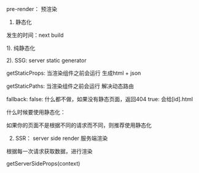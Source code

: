 pre-render： 预渲染

1. 静态化

发生的时间：next build

1). 纯静态化

2). SSG: server static generator

getStaticProps: 当渲染组件之前会运行  生成html + json

getStaticPaths: 当渲染组件之前会运行  解决动态路由

fallback: 
false: 什么都不做，如果没有静态页面，返回404
true: 会给[id].html

什么时候要使用静态化：

如果你的页面不是根据不同的请求而不同，则推荐使用静态化

2. SSR： server side render  服务端渲染

根据每一次请求获取数据，进行渲染

getServerSideProps(context)